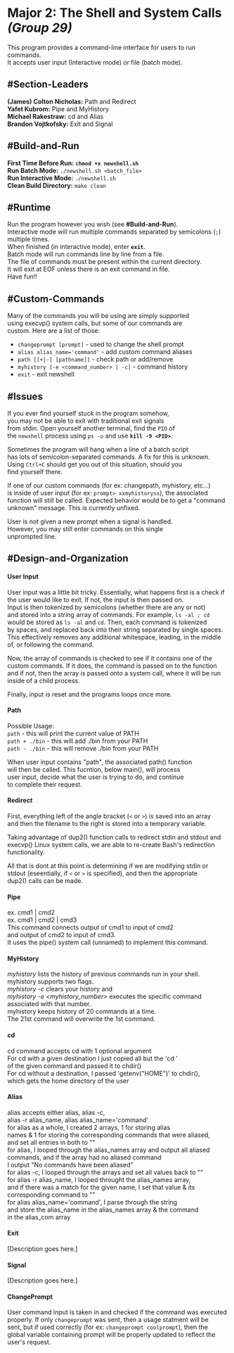 # **Major 2: The Shell and System Calls *(Group 29)***

This program provides a command-line interface for users to run commands.\
It accepts user input (Interactive mode) or file (batch mode).

## #Section-Leaders

**(James) Colton Nicholas:** Path and Redirect\
**Yafet Kubrom:** Pipe and MyHistory\
**Michael Rakestraw:** cd and Alias\
**Brandon Vojtkofsky:** Exit and Signal

## #Build-and-Run
**First Time Before Run:** **`chmod +x newshell.sh`**\
**Run Batch Mode:** `./newshell.sh <batch_file>`\
**Run Interactive Mode:** `./newshell.sh`\
**Clean Build Directory:** `make clean`

## #Runtime
Run the program however you wish (see **#Build-and-Run**).\
Interactive mode will run multiple commands separated by semicolons (`;`) multiple times.\
When finished (in interactive mode), enter **`exit`**.\
Batch mode will run commands line by line from a file.\
The file of commands must be present within the current directory.\
It will exit at EOF unless there is an exit command in file.\
Have fun!!

## #Custom-Commands
Many of the commands you will be using are simply supported\
using execvp() system calls, but some of our commands are\
custom. Here are a list of those:
 - `changeprompt [prompt]` - used to change the shell prompt
 - `alias alias_name='command'` - add custom command aliases
 - `path [[+|-] [pathname]]` - check path or add/remove
 - `myhistory [-e <command_number> | -c]` - command history
 - `exit` - exit newshell

## #Issues
If you ever find yourself stuck in the program somehow,\
you may not be able to exit with traditional exit signals\
from stdin. Open yourself another terminal, find the `PID` of\
the `newshell` process using `ps -u` and use **`kill -9 <PID>`**.

Sometimes the program will hang when a line of a batch script\
has lots of semicolon-separated commands. A fix for this is unknown.\
Using `Ctrl+C` should get you out of this situation, should you\
find yourself there.

If one of our custom commands (for ex: changepath, myhistory, etc...)\
is inside of user input (for ex: `prompt> xxmyhistoryss`), the associated\
function will still be called. Expected behavior would be to get a "command\
unknown" message. This is currently unfixed.

User is not given a new prompt when a signal is handled.\
However, you may still enter commands on this single\
unprompted line.

## #Design-and-Organization
#### User Input
User input was a little bit tricky. Essentially, what happens first is a check if\
the user would like to exit. If not, the input is then passed on.\
Input is then tokenized by semicolons (whether there are any or not)\
and stored into a string array of commands. For example, `ls -al ; cd`\
would be stored as `ls -al` and `cd`. Then, each command is tokenized\
by spaces, and replaced back into their string separated by single spaces.\
This effectively removes any additional whitespace, leading, in the middle\
of, or following the command.

Now, the array of commands is checked to see if it contains one of the\
custom commands. If it does, the command is passed on to the function\
and if not, then the array is passed onto a system call, where it will be run\
inside of a child process.

Finally, input is reset and the programs loops once more.

#### Path
Possible Usage:\
`path` - this will print the current value of PATH\
`path + ./bin`  - this will add ./bin from your PATH\
`path - ./bin` - this will remove ./bin from your PATH

When user input contains "path", the associated path() function\
will then be called. This fucntion, below main(), will process\
user input, decide what the user is trying to do, and continue\
to complete their request.

#### Redirect
First, everything left of the angle bracket (`<` or `>`) is saved into an array\
and then the filename to the right is stored into a temporary variable.

Taking advantage of dup2() function calls to redirect stdin and stdout and\
execvp() Linux system calls, we are able to re-create Bash's redirection\
functionality.

All that is dont at this point is determining if we are modifying stdin or\
stdout (eseentially, if `<` or `>` is specified), and then the appropriate\
dup2() calls can be made.

#### Pipe
ex. cmd1 | cmd2\
ex. cmd1 | cmd2 | cmd3\
This command connects output of cmd1 to input of cmd2\
and output of cmd2 to input of cmd3.\
It uses the pipe() system call (unnamed) to implement this command.

#### MyHistory
*myhistory* lists the history of previous commands run in your shell.\
myhistory supports two flags.\
*myhistory -c* clears your history and \
*myhistory -e <myhistory_number>* executes the specific command\
associated with that number. \
myhistory keeps history of 20 commands at a time. \
The 21st command will overwrite the 1st command.

#### cd
cd command accepts cd with 1 optional argument \
For cd with a given destination I just copied all but the 'cd '\
of the given command and passed it to chdir() \
For cd without a destination, I passed 'getenv("HOME")' to chdir(),\
 which gets the home directory of the user

#### Alias
alias accepts either alias, alias -c,\
alias -r alias_name, alias alias_name='command' \
for alias as a whole, I created 2 arrays, 1 for storing alias\
names & 1 for storing the corresponding commands that were aliased,\
and set all entries in both to "" \
for alias, I looped through the alias_names array and output all aliased\
commands, and if the array had no aliased command\
I output "No commands have been aliased" \
for alias -c, I looped through the arrays and set all values back to "" \
for alias -r alias_name, I looped throught the alias_names array,\
and if there was a match for the given name, I set that value & its\
corresponding command to "" \
for alias alias_name='command', I parse through the string\
and store the alias_name in the alias_names array & the command\
in the alias_com array

#### Exit
[Description goes here.]

#### Signal
[Description goes here.]

#### ChangePrompt
User command input is taken in and checked if the command was executed\
properly. If only `changeprompt` was sent, then a usage statment will be\
sent, but if used correctly (for ex: `changeprompt coolprompt`), then the\
global variable containing prompt will be properly updated to reflect the\
user's request.

